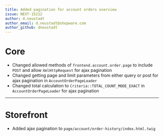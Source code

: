 ```yaml
---
title: Added pagination for account orders overview
issue: NEXT-15212
author: d.neustadt
author_email: d.neustadt@shopware.com 
author_github: dneustadt
---
```

# Core
* Changed allowed methods of `frontend.account.order.page` to include `POST` and allow `XmlHttpRequest` for ajax pagination
* Changed getting page and limit parameters from either query or post for ajax pagination in `AccountOrderPageLoader`
* Changed total calculation to `Criteria::TOTAL_COUNT_MODE_EXACT` in `AccountOrderPageLoader` for ajax pagination
___
# Storefront
* Added ajax pagination to `page/account/order-history/index.html.twig`
